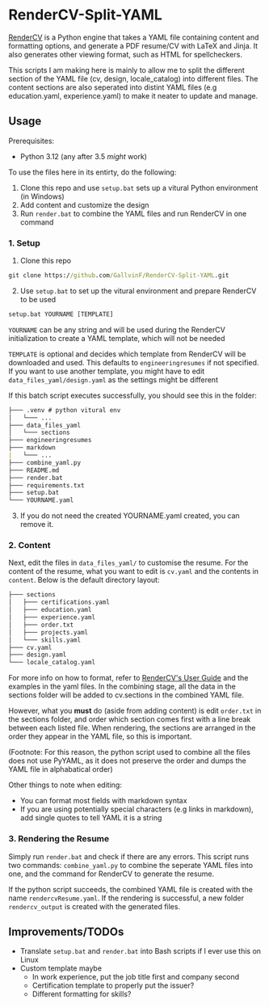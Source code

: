 # RenderCV-Split-YAML

[RenderCV](https://github.com/sinaatalay/rendercv) is a Python engine that takes a YAML file containing content and formatting options, and generate a PDF resume/CV with LaTeX and Jinja. It also generates other viewing format, such as HTML for spellcheckers. 

This scripts I am making here is mainly to allow me to split the different section of the YAML file (cv, design, locale_catalog) into different files. The content sections are also seperated into distint YAML files (e.g education.yaml, experience.yaml) to make it neater to update and manage. 

## Usage

Prerequisites:
- Python 3.12 (any after 3.5 _might_ work)

To use the files here in its entirty, do the following: 
1. Clone this repo and use `setup.bat` sets up a vitural Python environment (in Windows)  
2. Add content and customize the design
3. Run `render.bat` to combine the YAML files and run RenderCV in one command

### 1. Setup

1. Clone this repo
```cmd
git clone https://github.com/GallvinF/RenderCV-Split-YAML.git
```
2. Use `setup.bat` to set up the vitural environment and prepare RenderCV to be used
```cmd
setup.bat YOURNAME [TEMPLATE]
```
`YOURNAME` can be any string and will be used during the RenderCV initialization to create a YAML template, which will not be needed

`TEMPLATE` is optional and decides which template from RenderCV will be downloaded and used. This defaults to `engineeringresumes` if not specified. If you want to use another template, you might have to edit `data_files_yaml/design.yaml` as the settings might be different 

If this batch script executes successfully, you should see this in the folder:
```md 
├─── .venv # python vitural env
│   └─── ...
├─── data_files_yaml
│   └─── sections
├─── engineeringresumes 
├─── markdown
|   └─── ...
├─── combine_yaml.py
├─── README.md
├─── render.bat
├─── requirements.txt
├─── setup.bat
└─── YOURNAME.yaml
```

3. If you do not need the created YOURNAME.yaml created, you can remove it. 

### 2. Content

Next, edit the files in `data_files_yaml/` to customise the resume. For the content of the resume, what you want to edit is `cv.yaml` and the contents in `content`. Below is the default directory layout: 

```md 
├─── sections
│   ├─── certifications.yaml
│   ├─── education.yaml
│   ├─── experience.yaml
│   ├─── order.txt
│   ├─── projects.yaml
│   └─── skills.yaml
├─── cv.yaml
├─── design.yaml
└─── locale_catalog.yaml
```

For more info on how to format, refer to [RenderCV's User Guide](https://docs.rendercv.com/user_guide/structure_of_the_yaml_input_file/) and the examples in the yaml files. In the combining stage, all the data in the sections folder will be added to cv.sections in the combined YAML file. 

However, what you **must** do (aside from adding content) is edit `order.txt` in the sections folder, and order which section comes first with a line break between each listed file. When rendering, the sections are arranged in the order they appear in the YAML file, so this is important. 

(Footnote: For this reason, the python script used to combine all the files does not use PyYAML, as it does not preserve the order and dumps the YAML file in alphabatical order)

Other things to note when editing:
- You can format most fields with markdown syntax
- If you are using potentially special characters (e.g links in markdown), add single quotes to tell YAML it is a string

### 3. Rendering the Resume 

Simply run `render.bat` and check if there are any errors. This script runs two commands: `combine_yaml.py` to combine the seperate YAML files into one, and the command for RenderCV to generate the resume.

If the python script succeeds, the combined YAML file is created with the name `rendercvResume.yaml`. If the rendering is successful, a new folder `rendercv_output` is created with the generated files. 

## Improvements/TODOs

- Translate `setup.bat` and `render.bat` into Bash scripts if I ever use this on Linux
- Custom template maybe
  - In work experience, put the job title first and company second
  - Certification template to properly put the issuer?
  - Different formatting for skills?